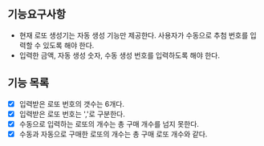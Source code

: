 ## 기능요구사항

- 현재 로또 생성기는 자동 생성 기능만 제공한다. 사용자가 수동으로 추첨 번호를 입력할 수 있도록 해야 한다. 
- 입력한 금액, 자동 생성 숫자, 수동 생성 번호를 입력하도록 해야 한다.

## 기능 목록

- [x] 입력받은 로또 번호의 갯수는 6개다.
- [x] 입력받은 로또 번호는 ','로 구분한다.
- [x] 수동으로 입력하는 로또의 개수는 총 구매 개수를 넘지 못한다.
- [x] 수동과 자동으로 구매한 로또의 개수는 총 구매 로또 개수와 같다.